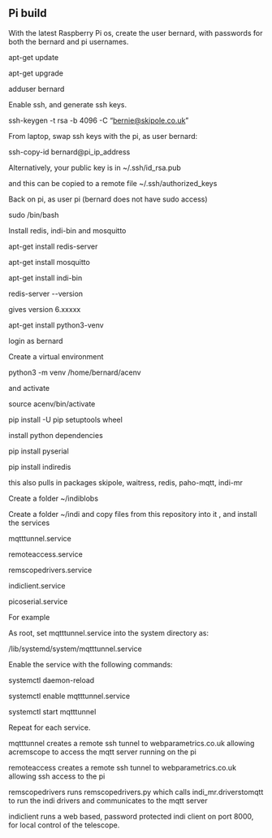 ## Pi build

With the latest Raspberry Pi os, create the user bernard, with passwords for both the bernard and pi usernames.

apt-get update

apt-get upgrade

adduser bernard

Enable ssh, and generate ssh keys.

ssh-keygen -t rsa -b 4096 -C “bernie@skipole.co.uk”

From laptop, swap ssh keys with the pi, as user bernard:

ssh-copy-id bernard@pi_ip_address

Alternatively, your public key is in
~/.ssh/id_rsa.pub

and this can be copied to a remote file
~/.ssh/authorized_keys

Back on pi, as user pi (bernard does not have sudo access)

sudo /bin/bash

Install redis, indi-bin and mosquitto

apt-get install redis-server

apt-get install mosquitto

apt-get install indi-bin

redis-server --version

gives version 6.xxxxx

apt-get install python3-venv

login as bernard

Create a virtual environment

python3 -m venv /home/bernard/acenv

and activate

source acenv/bin/activate

pip install -U pip setuptools wheel

install python dependencies

pip install pyserial

pip install indiredis

this also pulls in packages skipole, waitress, redis, paho-mqtt, indi-mr

Create a folder ~/indiblobs

Create a folder ~/indi and copy files from this repository into it , and install the services


mqtttunnel.service

remoteaccess.service

remscopedrivers.service

indiclient.service

picoserial.service

For example

As root, set mqtttunnel.service into the system directory as:

/lib/systemd/system/mqtttunnel.service

Enable the service with the following commands:

systemctl daemon-reload

systemctl enable mqtttunnel.service

systemctl start mqtttunnel

Repeat for each service.

mqtttunnel creates a remote ssh tunnel to webparametrics.co.uk allowing acremscope to access the mqtt server running on the pi

remoteaccess creates a remote ssh tunnel to webparametrics.co.uk allowing ssh access to the pi

remscopedrivers runs remscopedrivers.py which calls indi_mr.driverstomqtt to run the indi drivers and communicates to the mqtt server

indiclient runs a web based, password protected indi client on port 8000, for local control of the telescope.











